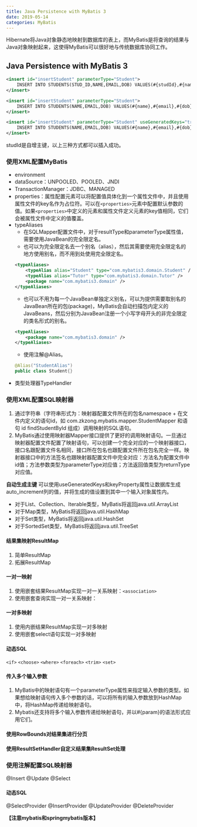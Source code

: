 ```yaml
---
title: Java Persistence with MyBatis 3
date: 2019-05-14
categories: MyBatis
---
```


Hibernate将Java对象静态地映射到数据库的表上，而MyBatis是将查询的结果与Java对象映射起来，这使得MyBatis可以很好地与传统数据库协同工作。

## Java Persistence with MyBatis 3

```xml
<insert id="insertStudent" parameterType="Student">
    INSERT INTO STUDENTS(STUD_ID,NAME,EMAIL,DOB) VALUES(#{studId},#{name},#{email},#{dob})
</insert>

<insert id="insertStudent" parameterType="Student">
    INSERT INTO STUDENTS(NAME,EMAIL,DOB) VALUES(#{name},#{email},#{dob})
</insert>

<insert id="insertStudent" parameterType="Student" useGeneratedKeys="true" keyProperty="studId">
	INSERT INTO STUDENTS(NAME,EMAIL,DOB) VALUES(#{name},#{email},#{dob})
</insert>
```
studId是自增主键，以上三种方式都可以插入成功。

### 使用XML配置MyBatis

+ environment
+ dataSource：UNPOOLED、POOLED、JNDI
+ TransactionManager：JDBC、MANAGED
+ properties：属性配置元素可以将配置值具体化到一个属性文件中，并且使用属性文件的key名作为占位符。可以在`<properties>`元素中配置默认参数的值。如果`<properties>`中定义的元素和属性文件定义元素的key值相同，它们会被属性文件中定义的值覆盖。
+ typeAliases
	- 在SQLMapper配置文件中，对于resultType和parameterType属性值，需要使用JavaBean的完全限定名。
    - 也可以为完全限定名去一个别名（alias），然后其需要使用完全限定名的地方使用别名，而不用到处使用完全限定名。
    ```xml
    <typeAliases>
        <typeAlias alias="Student" type="com.mybatis3.domain.Student" />
        <typeAlias alias="Tutor" type="com.mybatis3.domain.Tutor" />
        <package name="com.mybatis3.domain" />
    </typeAliases>
    ```
    - 也可以不用为每一个JavaBean单独定义别名，可以为提供需要取别名的JavaBean所在的包(package)，MyBatis会自动扫描包内定义的JavaBeans，然后分别为JavaBean注册一个小写字母开头的非完全限定的类名形式的别名。
    ```xml
    <typeAliases>
    	<package name="com.mybatis3.domain" />
    </typeAliases>
    ```
    - 使用注解@Alias。
    ```java
    @Alias("StudentAlias")
	public class Student{}
    ```
+ 类型处理器TypeHandler

### 使用XML配置SQL映射器

1. 通过字符串（字符串形式为：映射器配置文件所在的包名namespace + 在文件内定义的语句id，如 com.zkzong.mybatis.mapper.StudentMapper 和语句 id findStudentById 组成）调用映射的SQL语句。
2. MyBatis通过使用映射器Mapper接口提供了更好的调用映射语句。一旦通过映射器配置文件配置了映射语句，可以创建一个完全对应的一个映射器接口，接口名跟配置文件名相同，接口所在包名也跟配置文件所在包名完全一样。映射器接口中的方法签名也跟映射器配置文件中完全对应：方法名为配置文件中id值；方法参数类型为parameterType对应值；方法返回值类型为returnType对应值。

**自动生成主键**
可以使用useGeneratedKeys和keyProperty属性让数据库生成auto_increment列的值，并将生成的值设置到其中一个输入对象属性内。

+ 对于List、Collection、Iterable类型，MyBatis将返回java.util.ArrayList
+ 对于Map类型，MyBatis将返回java.util.HashMap
+ 对于Set类型，MyBatis将返回java.util.HashSet
+ 对于SortedSet类型，MyBatis将返回java.util.TreeSet

#### 结果集映射ResultMap
1. 简单ResultMap
2. 拓展ResultMap

#### 一对一映射
1. 使用嵌套结果ResultMap实现一对一关系映射：`<association>`
2. 使用嵌套查询实现一对一关系映射：

#### 一对多映射
1. 使用内嵌结果ResultMap实现一对多映射
2. 使用嵌套select语句实现一对多映射

#### 动态SQL
`<if>`
`<choose>`
`<where>`
`<foreach>`
`<trim>`
`<set>`

#### 传入多个输入参数
1. MyBatis中的映射语句有一个parameterType属性来指定输入参数的类型。如果想给映射语句传入多个参数的话，可以将所有的输入参数放到HashMap中，将HashMap传递给映射语句。
2. Mybatis还支持将多个输入参数传递给映射语句，并以#{param}的语法形式应用它们。

#### 使用RowBounds对结果集进行分页

#### 使用ResultSetHandler自定义结果集ResultSet处理

### 使用注解配置SQL映射器

@Insert
@Update
@Select

#### 动态SQL

@SelectProvider
@InsertProvider
@UpdateProvider
@DeleteProvider


**【注意mybatis和springmybatis版本】**
